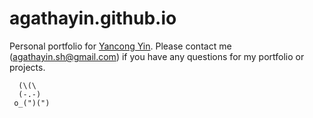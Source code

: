 # agathayin.github.io

Personal portfolio for [Yancong Yin](https://agathayin.github.io). 
Please contact me (<agathayin.sh@gmail.com>) if you have any questions for my portfolio or projects.
```
  (\(\  
  (-.-)   
 o_(")(")
```
